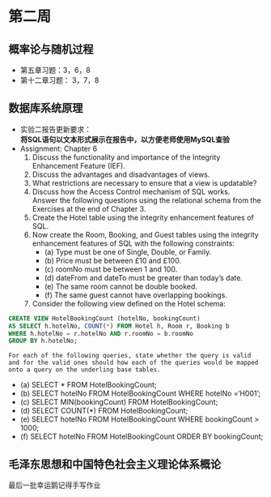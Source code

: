 # 第二周  

## 概率论与随机过程  
- 第五章习题：3，6，8    
- 第十二章习题： 3，7，8  

## 数据库系统原理  
- 实验二报告更新要求：  
  **将SQL语句以文本形式展示在报告中，以方便老师使用MySQL查验**  
- Assignment: Chapter 6  
	1. Discuss the functionality and importance of the Integrity Enhancement Feature (IEF).  
	2. Discuss the advantages and disadvantages of views.   
	3. What restrictions are necessary to ensure that a view is updatable?  
	4. Discuss how the Access Control mechanism of SQL works.  
	Answer the following questions using the relational schema from the Exercises at the end of Chapter 3.  
	5. Create the Hotel table using the integrity enhancement features of SQL.  
	6. Now create the Room, Booking, and Guest tables using the integrity enhancement features of SQL with the following constraints:  
		- (a) Type must be one of Single, Double, or Family.  
		- (b) Price must be between £10 and £100.  
		- (c) roomNo must be between 1 and 100.  
		- (d) dateFrom and dateTo must be greater than today’s date.  
		- (e) The same room cannot be double booked.  
		- (f) The same guest cannot have overlapping bookings.  
	7. Consider the following view defined on the Hotel schema:  
```SQL  
CREATE VIEW HotelBookingCount (hotelNo, bookingCount)  
AS SELECT h.hotelNo, COUNT(*) FROM Hotel h, Room r, Booking b  
WHERE h.hotelNo = r.hotelNo AND r.roomNo = b.roomNo  
GROUP BY h.hotelNo;  
```  
	
	For each of the following queries, state whether the query is valid and for the valid ones should how each of the queries would be mapped onto a query on the underling base tables.  
- (a) SELECT * FROM HotelBookingCount;  
- (b) SELECT hotelNo FROM HotelBookingCount WHERE hotelNo =‘H001’;  
- (c) SELECT MIN(bookingCount) FROM HotelBookingCount;  
- (d) SELECT COUNT(\*) FROM HotelBookingCount;  
- (e) SELECT hotelNo FROM HotelBookingCount WHERE bookingCount > 1000;  
- (f) SELECT hotelNo FROM HotelBookingCount ORDER BY bookingCount;  

## 毛泽东思想和中国特色社会主义理论体系概论  
最后一批幸运鹅记得手写作业  
